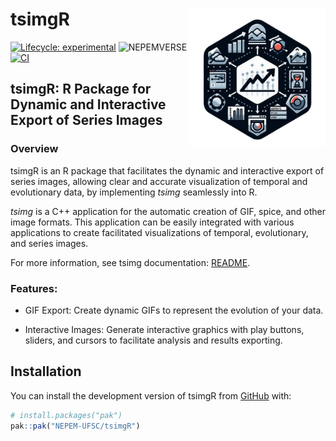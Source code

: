 # tsimgR <img src="man/figures/logo.png" align="right" height="220/"/>

<!-- badges: start -->

[![Lifecycle:
experimental](https://lifecycle.r-lib.org/articles/figures/lifecycle-experimental.svg)](https://lifecycle.r-lib.org/articles/stages.html#experimental)
![NEPEMVERSE](https://img.shields.io/endpoint?url=https://nepemufsc.com/.netlify/functions/verser?project=tsimgR-stamp&label=LatestVersion:&labelColor=1278ce&logo=nepemverse&logoColor=white&style=metallic&color=#9e2621&cacheSeconds=3600)
[![CI](https://github.com/NEPEM-UFSC/tsimgR/actions/workflows/r.yml/badge.svg)](https://github.com/NEPEM-UFSC/tsimgR/actions/workflows/r.yml)
<!-- badges: end -->

## tsimgR: R Package for Dynamic and Interactive Export of Series Images

### Overview
tsimgR is an R package that facilitates the dynamic and interactive export of series images, allowing clear and accurate visualization of temporal and evolutionary data, by implementing _tsimg_
seamlessly into R.

_tsimg_ is a C++ application for the automatic creation of GIF, spice, and other image formats. This application can be easily integrated with various applications to create facilitated visualizations of temporal, evolutionary, and series images.

For more information, see tsimg documentation: [README](https://github.com/NEPEM-UFSC/tsimg/blob/main/README.md).

### Features:
- GIF Export: Create dynamic GIFs to represent the evolution of your data.

- Interactive Images: Generate interactive graphics with play buttons, sliders, and cursors to facilitate analysis and results exporting.

## Installation

You can install the development version of tsimgR from
[GitHub](https://github.com/) with:

``` r
# install.packages("pak")
pak::pak("NEPEM-UFSC/tsimgR")
```

